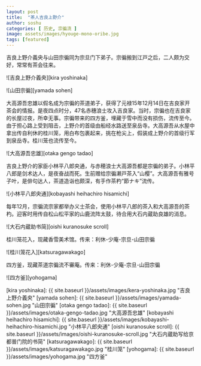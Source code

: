 ```yaml
---
layout: post
title:  "茶人吉良上野介"
author: soshu
categories: [ 历史, 宗徧流 ]
image: assets/images/hyouge-mono-oribe.jpg
tags: [featured]
---
```


吉良上野介義央与山田宗徧同为宗旦门下弟子。宗徧搬到江戸之后，二人颇为交好，常常有茶会往来。

![吉良上野介義央][kira yoshinaka]

![山田宗徧][yamada sohen]

大高源吾忠雄以假名成为宗徧的茶道弟子，获得了元禄15年12月14日在吉良家开茶会的情报。是夜四点时分，47名赤穗浪士攻入吉良家。当时，宗徧也在吉良家的长屋过夜，所幸无事。宗徧带来的四方釜，埋藏于雪中而没有损伤，流传至今。由于担心路上受到阻击，上野介的首级由船经水路送至泉岳寺。大高源吾从水屋中拿出传自利休的桂川笼，用白布包裹起来，挑在枪尖上，假装成上野介的首级行军到泉岳寺。桂川笼也流传至今。

![大高源吾忠雄][otaka gengo tadao]

吉良上野介的家臣小林平八郎央通，与赤穂浪士大高源吾都是宗徧的弟子。小林平八郎是剑术达人，是夜奋战而死。生前赠给宗徧濑戸茶入“山樱”。大高源吾有雅号子叶，是俳句达人，茶道造诣也颇深，有手作茶杓“節ナキ”流传。

![小林平八郎央通][kobayashi heihachiro hisamichi]

每年12月，宗徧流宗家都举办义士茶会，使用小林平八郎的茶入和大高源吾的茶杓。迎客时用传自松山松平家的山鹿流阵太鼓，待合用大石内蔵助良雄的消息。

![大石内蔵助书简][oishi kuranosuke scroll]

桂川笼花入，现藏香雪美术馆。传来：利休-少庵-宗旦-山田宗徧

![桂川笼花入][katsuragawakago]

四方釜，现藏茶道宗徧流不審庵。传来：利休-少庵-宗旦-山田宗徧

![四方釜][yohogama]

[kira yoshinaka]: {{ site.baseurl }}/assets/images/kera-yoshinaka.jpg "吉良上野介義央"
[yamada sohen]: {{ site.baseurl }}/assets/images/yamada-sohen.jpg "山田宗徧"
[otaka gengo tadao]: {{ site.baseurl }}/assets/images/otaka-gengo-tadao.jpg "大高源吾忠雄"
[kobayashi heihachiro hisamichi]: {{ site.baseurl }}/assets/images/kobayashi-heihachiro-hisamichi.jpg "小林平八郎央通"
[oishi kuranosuke scroll]: {{ site.baseurl }}/assets/images/oishi-kuranosuke-scroll.jpg "大石内蔵助写给京都普门院的书简"
[katsuragawakago]: {{ site.baseurl }}/assets/images/katsuragawakago.jpg "桂川笼"
[yohogama]: {{ site.baseurl }}/assets/images/yohogama.jpg "四方釜"

